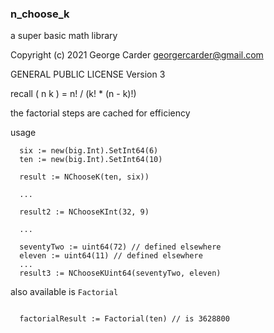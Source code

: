 ### n_choose_k

a super basic math library

Copyright (c) 2021 George Carder georgercarder@gmail.com

GENERAL PUBLIC LICENSE Version 3

recall ( n k ) = n! / (k! * (n - k)!)

the factorial steps are cached for efficiency

usage

```
  six := new(big.Int).SetInt64(6)
  ten := new(big.Int).SetInt64(10)

  result := NChooseK(ten, six))

  ...

  result2 := NChooseKInt(32, 9)
  
  ...

  seventyTwo := uint64(72) // defined elsewhere
  eleven := uint64(11) // defined elsewhere
  ...
  result3 := NChooseKUint64(seventyTwo, eleven)
```

also available is `Factorial`

```

  factorialResult := Factorial(ten) // is 3628800

```
